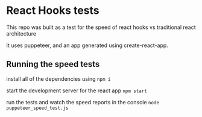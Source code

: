 # React Hooks tests

This repo was built as a test for the speed of react hooks vs traditional react architecture

It uses puppeteer, and an app generated using create-react-app.

## Running the speed tests

install all of the dependencies using `npm i`

start the development server for the react app `npm start`

run the tests and watch the speed reports in the console `node puppeteer_speed_test.js`

